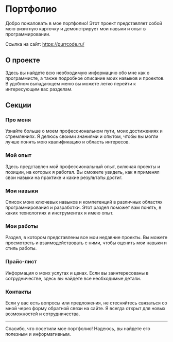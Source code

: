 # Портфолио

Добро пожаловать в мое портфолио! Этот проект представляет собой мою визитную карточку и демонстрирует мои навыки и опыт в программировании.

Ссылка на сайт:
https://purrcode.ru/

## О проекте

Здесь вы найдете всю необходимую информацию обо мне как о программисте, а также подробное описание моих навыков и проектов. В удобном выпадающем меню вы можете легко перейти к интересующим вас разделам.

## Секции

### Про меня

Узнайте больше о моем профессиональном пути, моих достижениях и стремлениях. Я делюсь своими знаниями и опытом, чтобы вы могли лучше понять мою квалификацию и область интересов.

### Мой опыт

Здесь представлен мой профессиональный опыт, включая проекты и позиции, на которых я работал. Вы сможете увидеть, как я применял свои навыки на практике и какие результаты достиг.

### Мои навыки

Список моих ключевых навыков и компетенций в различных областях программирования и разработки. Этот раздел поможет вам понять, в каких технологиях и инструментах я имею опыт.

### Мои работы

Раздел, в котором представлены все мои недавние проекты. Вы можете просмотреть и взаимодействовать с ними, чтобы оценить мои навыки и стиль работы.

### Прайс-лист

Информация о моих услугах и ценах. Если вы заинтересованы в сотрудничестве, здесь вы найдете все необходимые детали.

### Контакты

Если у вас есть вопросы или предложения, не стесняйтесь связаться со мной через форму обратной связи на сайте. Я всегда открыт для новых возможностей и сотрудничества.

---

Спасибо, что посетили мое портфолио! Надеюсь, вы найдете его полезным и информативным.
